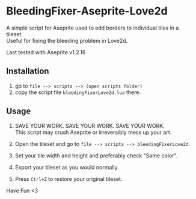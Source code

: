 # BleedingFixer-Aseprite-Love2d
A simple script for Aseprite used to add borders to individual tiles in a tileset. <br />
Useful for fixing the bleeding problem in Love2d.<br />

Last tested with Aseprite v1.2.16 <br />

## Installation
1. go to `file --> scripts --> (open scripts folder)` <br />
2. copy the script file `bleedingFixerLove2d.lua` there. <br />

## Usage
1. SAVE YOUR WORK. SAVE YOUR WORK. SAVE YOUR WORK.<br />
This script may crush Aseprite or irreversibly mess up your art.<br />

2. Open the tileset and go to `file --> scripts --> bleedingFixerLove2d`. <br />
3. Set your tile width and height and preferably check "Same color". <br />
4. Export your tileset as you would normally.<br />
5. Press `Ctrl+Z` to restore your original tileset.<br />

Have Fun <3
